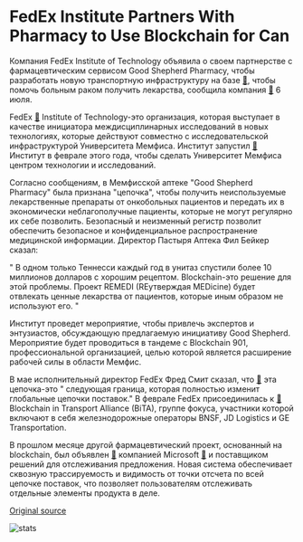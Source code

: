 # FedEx Institute Partners With Pharmacy to Use Blockchain for Can

Компания FedEx Institute of Technology объявила о своем партнерстве с фармацевтическим сервисом Good Shepherd Pharmacy, чтобы разработать новую транспортную инфраструктуру на базе  [🔗](https://cointelegraph.com/tags/blockchain), чтобы помочь больным раком получить лекарства, сообщила компания  [🔗](https://www.commercialappeal.com/story/money/business/development/2018/07/06/fedex-institute-announces-partnership-pharmaceutical-company/764353002/)  6 июля.

FedEx  [🔗](https://cointelegraph.com/tags/fedex)  Institute of Technology-это организация, которая выступает в качестве инициатора междисциплинарных исследований в новых технологиях, которые действуют совместно с исследовательской инфраструктурой Университета Мемфиса. Институт запустил  [🔗](https://www.memphisdailynews.com/news/2018/feb/12/fedex-institute-of-technology-makes-new-strides-in-innovation/)  Институт в феврале этого года, чтобы сделать Университет Мемфиса центром технологии и исследований.

Согласно сообщениям, в Мемфисской аптеке "Good Shepherd Pharmacy" была признана "цепочка", чтобы получить неиспользуемые лекарственные препараты от онкобольных пациентов и передать их в экономически неблагополучные пациенты, которые не могут регулярно их себе позволить. Безопасный и неизменный регистр позволит обеспечить безопасное и конфиденциальное распространение медицинской информации. Директор Пастыря Аптека Фил Бейкер сказал:

" В одном только Теннесси каждый год в унитаз спустили более 10 миллионов долларов с хорошим рецептом. Blockchain-это решение для этой проблемы. Проект REMEDI (REутверждая MEDicine) будет отвлекать ценные лекарства от пациентов, которые иным образом не используют его. "

Институт проведет мероприятие, чтобы привлечь экспертов и энтузиастов, обсуждающую предлагаемую инициативу Good Shepherd. Мероприятие будет проводиться в тандеме с Blockchain 901, профессиональной организацией, целью которой является расширение рабочей силы в области Мемфис.

В мае исполнительный директор FedEx Фред Смит сказал, что  [🔗](https://cointelegraph.com/news/fedex-ceo-blockchain-is-the-next-frontier-for-global-supply-chains)  эта цепочка-это " следующая граница, которая полностью изменит глобальные цепочки поставок." В феврале FedEx присоединилась к  [🔗](https://www.freightwaves.com/news/fedex-bita-blockchain-logistics-plans?rq=fedex)  Blockchain in Transport Alliance (BiTA), группе фокуса, участники которой включают в себя железнодорожные операторы BNSF, JD Logistics и GE Transportation.

В прошлом месяце другой фармацевтический проект, основанный на blockchain, был объявлен  [🔗](https://cointelegraph.com/news/new-blockchain-based-supply-chain-system-is-presented-by-microsoft-and-ardents)  компанией Microsoft  [🔗](https://cointelegraph.com/tags/microsoft)  и поставщиком решений для отслеживания предложения. Новая система обеспечивает сквозную трассируемость и видимость от точки отсчета по всей цепочке поставок, что позволяет пользователям отслеживать отдельные элементы продукта в деле.

[Original source](https://cointelegraph.com/news/fedex-institute-partners-with-pharmacy-to-use-blockchain-for-cancer-medicine-distribution)

![stats](https://c.statcounter.com/11760860/0/a89fa40b/1/ "stats")

